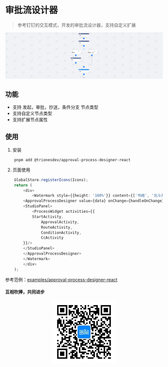 # 审批流设计器

> 参考钉钉的交互模式，开发的审批流设计器，支持自定义扩展


![img.png](images/img.png)

## 功能
- 支持 发起，审批，抄送，条件分支 节点类型
- 支持自定义节点类型
- 支持扩展节点属性

## 使用
1. 安装
```shell
    pnpm add @trionesdev/approval-process-designer-react
```
2. 页面使用
```typescript
    GlobalStore.registerIcons(Icons);
    return (
        <div>
            <Watermark style={{height: '100%'}} content={['书阙', '北斗开源']}>
        <ApprovalProcessDesigner value={data} onChange={handleOnChange}>
        <StudioPanel>
            <ProcessWidget activities={{
            StartActivity,
                ApprovalActivity,
                RouteActivity,
                ConditionActivity,
                CcActivity
        }}/>
        </StudioPanel>
        </ApprovalProcessDesigner>
        </Watermark>
        </div>
    );
```
参考范例：[examples/approval-process-designer-react](examples/approval-process-designer-react)

#### 互相吹捧，共同进步
<div style="width: 100%;text-align: center">
<img src="images/shuque_wx.jpg" width="200px" alt="">
</div>